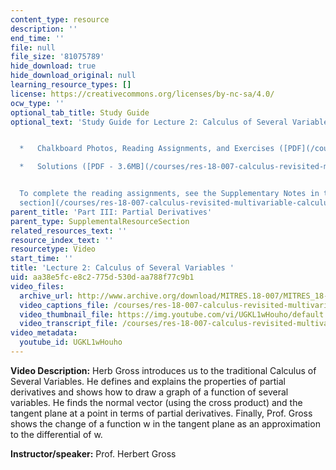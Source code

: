 ```yaml
---
content_type: resource
description: ''
end_time: ''
file: null
file_size: '81075789'
hide_download: true
hide_download_original: null
learning_resource_types: []
license: https://creativecommons.org/licenses/by-nc-sa/4.0/
ocw_type: ''
optional_tab_title: Study Guide
optional_text: 'Study Guide for Lecture 2: Calculus of Several Variables


  *   Chalkboard Photos, Reading Assignments, and Exercises ([PDF](/courses/res-18-007-calculus-revisited-multivariable-calculus-fall-2011/resources/mitres_18_007_partiii_lec02))

  *   Solutions ([PDF - 3.6MB](/courses/res-18-007-calculus-revisited-multivariable-calculus-fall-2011/resources/mitres_18_007_partiii_sol02))


  To complete the reading assignments, see the Supplementary Notes in the [Study Materials
  section](/courses/res-18-007-calculus-revisited-multivariable-calculus-fall-2011/pages/study-materials).'
parent_title: 'Part III: Partial Derivatives'
parent_type: SupplementalResourceSection
related_resources_text: ''
resource_index_text: ''
resourcetype: Video
start_time: ''
title: 'Lecture 2: Calculus of Several Variables '
uid: aa38e5fc-e8c2-775d-530d-aa788f77c9b1
video_files:
  archive_url: http://www.archive.org/download/MITRES.18-007/MITRES_18-007_Part3_lec2_300k.mp4
  video_captions_file: /courses/res-18-007-calculus-revisited-multivariable-calculus-fall-2011/b234c400ec0a5ac094bb2cee735ddf76_UGKL1wHouho.vtt
  video_thumbnail_file: https://img.youtube.com/vi/UGKL1wHouho/default.jpg
  video_transcript_file: /courses/res-18-007-calculus-revisited-multivariable-calculus-fall-2011/1a13cb7b9467c988c38dbf472d4af7e4_UGKL1wHouho.pdf
video_metadata:
  youtube_id: UGKL1wHouho
---
```


**Video Description:** Herb Gross introduces us to the traditional Calculus of Several Variables. He defines and explains the properties of partial derivatives and shows how to draw a graph of a function of several variables. He finds the normal vector (using the cross product) and the tangent plane at a point in terms of partial derivatives. Finally, Prof. Gross shows the change of a function w in the tangent plane as an approximation to the differential of w.

**Instructor/speaker:** Prof. Herbert Gross

